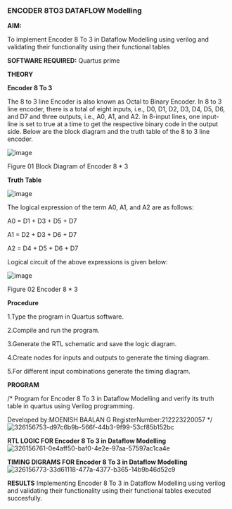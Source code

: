 ### ENCODER 8TO3 DATAFLOW Modelling

**AIM:**

To implement  Encoder 8 To 3 in Dataflow Modelling using verilog and validating their functionality using their functional tables

**SOFTWARE REQUIRED:** Quartus prime

**THEORY**

**Encoder 8 To 3**

The 8 to 3 line Encoder is also known as Octal to Binary Encoder. In 8 to 3 line encoder, there is a total of eight inputs, i.e., D0, D1, D2, D3, D4, D5, D6, and D7 and three outputs, i.e., A0, A1, and A2. In 8-input lines, one input-line is set to true at a time to get the respective binary code in the output side. Below are the block diagram and the truth table of the 8 to 3 line encoder.

![image](https://github.com/naavaneetha/ENCODER8TO3DATAFLOW/assets/154305477/0bc242c1-eb9e-4c47-afe5-30428470efc3)

Figure 01  Block Diagram of Encoder 8 * 3

**Truth Table**

![image](https://github.com/naavaneetha/ENCODER8TO3DATAFLOW/assets/154305477/35496b14-ae6e-4cd1-9abd-d6736b576575)

The logical expression of the term A0, A1, and A2 are as follows:

A0 = D1 + D3 + D5 + D7

A1 = D2 + D3 + D6 + D7

A2 = D4 + D5 + D6 + D7

Logical circuit of the above expressions is given below:

![image](https://github.com/naavaneetha/ENCODER8TO3DATAFLOW/assets/154305477/95acaee6-c873-4c75-89eb-ef09fb158053)

Figure 02  Encoder 8 * 3

**Procedure**

1.Type the program in Quartus software.

2.Compile and run the program.

3.Generate the RTL schematic and save the logic diagram.

4.Create nodes for inputs and outputs to generate the timing diagram.

5.For different input combinations generate the timing diagram.

**PROGRAM**

/* Program for Encoder 8 To 3 in Dataflow Modelling and verify its truth table in quartus using Verilog programming. 

Developed by:MOENISH BAALAN G
RegisterNumber:212223220057
*/
![326156753-d97c6b9b-566f-44b3-9f99-53cf85b152bc](https://github.com/MoenishBaalan/ENCODER8TO3DATAFLOW/assets/147473396/1820a0a4-e8ba-4f5f-a387-b1a54de6bc06)


**RTL LOGIC FOR Encoder 8 To 3 in Dataflow Modelling**
![326156761-0e4aff50-baf0-4e2e-97aa-57597ac1ca4e](https://github.com/MoenishBaalan/ENCODER8TO3DATAFLOW/assets/147473396/f75434eb-c676-4751-86f7-3357592f661c)

**TIMING DIGRAMS FOR Encoder 8 To 3 in Dataflow Modelling**
![326156773-33d61118-477a-4377-b365-14b9b46d52c9](https://github.com/MoenishBaalan/ENCODER8TO3DATAFLOW/assets/147473396/a0bf3844-7ee1-453b-b7d6-19241d268b59)

**RESULTS**
Implementing Encoder 8 To 3 in Dataflow Modelling using verilog and validating their functionality using their functional tables executed succesfully.



